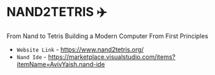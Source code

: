 # NAND2TETRIS ✈️

From Nand to Tetris 
Building a Modern Computer From First Principles

* `Website Link` - https://www.nand2tetris.org/
* `Nand Ide` - https://marketplace.visualstudio.com/items?itemName=AvivYaish.nand-ide 
